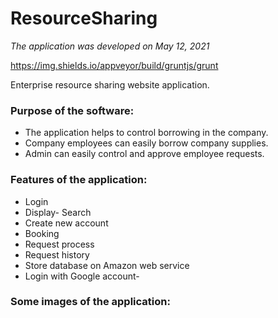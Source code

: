 # ResourceSharing
 *The application was developed on May 12, 2021*
 
 https://img.shields.io/appveyor/build/gruntjs/grunt
 
 Enterprise resource sharing website application.
 
 ### Purpose of the software:
  - The application helps to control borrowing in the company. 
  - Company employees can easily borrow company supplies. 
  - Admin can easily control and approve employee requests.
  
 ### Features of the application:
  - Login
  - Display- Search
  - Create new account
  - Booking
  - Request process
  - Request history
  - Store database on Amazon web service
  - Login with Google account-
  
 ### Some images of the application:
 
  
